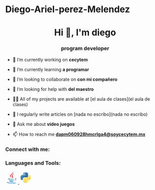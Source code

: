 # Diego-Ariel-perez-Melendez
<h1 align="center">Hi 👋, I'm diego</h1>
<h3 align="center">program developer</h3>

- 🔭 I’m currently working on **cecytem**

- 🌱 I’m currently learning **a programar**

- 👯 I’m looking to collaborate on **con mi compañero**

- 🤝 I’m looking for help with **del maestro**

- 👨‍💻 All of my projects are available at [el aula de clases](el aula de clases)

- 📝 I regularly write articles on [nada no escribo](nada no escribo)

- 💬 Ask me about **video juegos**

- 📫 How to reach me **dapm060928hmcrlga4@soycecytem.mx**

<h3 align="left">Connect with me:</h3>
<p align="left">
</p>

<h3 align="left">Languages and Tools:</h3>
<p align="left"> <a href="https://www.java.com" target="_blank" rel="noreferrer"> <img src="https://raw.githubusercontent.com/devicons/devicon/master/icons/java/java-original.svg" alt="java" width="40" height="40"/> </a> <a href="https://www.python.org" target="_blank" rel="noreferrer"> <img src="https://raw.githubusercontent.com/devicons/devicon/master/icons/python/python-original.svg" alt="python" width="40" height="40"/> </a> </p>
